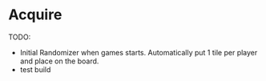# Acquire

TODO: 
- Initial Randomizer when games starts. Automatically put 1 tile per player and place on the board.
- test build